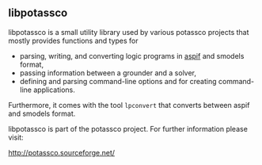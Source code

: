 ## libpotassco

libpotassco is a small utility library used by various potassco projects
that mostly provides functions and types for
 - parsing, writing, and converting logic programs in [aspif][aspif] and smodels format,
 - passing information between a grounder and a solver,
 - defining and parsing command-line options and for creating command-line applications.

Furthermore, it comes with the tool `lpconvert` that converts between aspif and smodels format.

libpotassco is part of the potassco project. For further information please visit:

  http://potassco.sourceforge.net/
  
[aspif]: http://www.cs.uni-potsdam.de/wv/pdfformat/gekakaosscwa16b.pdf  "Aspif specification"

